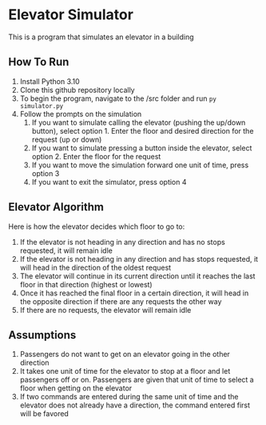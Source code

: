 # Elevator Simulator
This is a program that simulates an elevator in a building

## How To Run
1. Install Python 3.10
2. Clone this github repository locally
3. To begin the program, navigate to the /src folder and run `py simulator.py`
4. Follow the prompts on the simulation
    1. If you want to simulate calling the elevator (pushing the up/down button), select option 1. Enter the floor and desired direction for the request (up or down)
    2. If you want to simulate pressing a button inside the elevator, select option 2. Enter the floor for the request
    3. If you want to move the simulation forward one unit of time, press option 3
    4. If you want to exit the simulator, press option 4

## Elevator Algorithm
Here is how the elevator decides which floor to go to:
1. If the elevator is not heading in any direction and has no stops requested, it will remain idle
2. If the elevator is not heading in any direction and has stops requested, it will head in the direction of the oldest request
3. The elevator will continue in its current direction until it reaches the last floor in that direction (highest or lowest)
4. Once it has reached the final floor in a certain direction, it will head in the opposite direction if there are any requests the other way
5. If there are no requests, the elevator will remain idle

## Assumptions
1. Passengers do not want to get on an elevator going in the other direction
2. It takes one unit of time for the elevator to stop at a floor and let passengers off or on. Passengers are given that unit of time to select a floor when getting on the elevator
3. If two commands are entered during the same unit of time and the elevator does not already have a direction, the command entered first will be favored 
